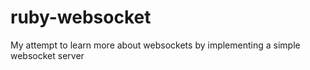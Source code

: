 # ruby-websocket
My attempt to learn more about websockets by implementing a simple websocket server

